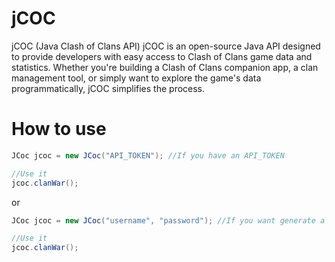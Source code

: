 # jCOC
jCOC (Java Clash of Clans API) jCOC is an open-source Java API designed to provide developers with easy access to Clash of Clans game data and statistics. Whether you're building a Clash of Clans companion app, a clan management tool, or simply want to explore the game's data programmatically, jCOC simplifies the process.

# How to use

``` java
JCoc jcoc = new JCoc("API_TOKEN"); //If you have an API_TOKEN

//Use it
jcoc.clanWar();
```
or 
``` java
JCoc jcoc = new JCoc("username", "password"); //If you want generate a new API_TOKEN with the host ip address

//Use it
jcoc.clanWar();
```